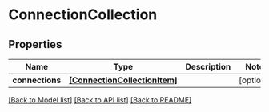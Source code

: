 # ConnectionCollection

## Properties
Name | Type | Description | Notes
------------ | ------------- | ------------- | -------------
**connections** | [**[ConnectionCollectionItem]**](ConnectionCollectionItem.md) |  | [optional] 

[[Back to Model list]](../README.md#documentation-for-models) [[Back to API list]](../README.md#documentation-for-api-endpoints) [[Back to README]](../README.md)


